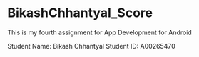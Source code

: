 # BikashChhantyal_Score
This is my fourth assignment for App Development for Android

Student Name: Bikash Chhantyal
Student ID: A00265470